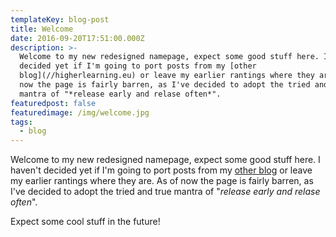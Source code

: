 ```yaml
---
templateKey: blog-post
title: Welcome
date: 2016-09-20T17:51:00.000Z
description: >-
  Welcome to my new redesigned namepage, expect some good stuff here. I haven't
  decided yet if I'm going to port posts from my [other
  blog](//higherlearning.eu) or leave my earlier rantings where they are. As of
  now the page is fairly barren, as I've decided to adopt the tried and true
  mantra of "*release early and relase often*".
featuredpost: false
featuredimage: /img/welcome.jpg
tags:
  - blog
---
```

Welcome to my new redesigned namepage, expect some good stuff here. I haven't decided yet if I'm going to port posts from my [other blog](//higherlearning.eu) or leave my earlier rantings where they are. As of now the page is fairly barren, as I've decided to adopt the tried and true mantra of "*release early and relase often*".

Expect some cool stuff in the future!​

